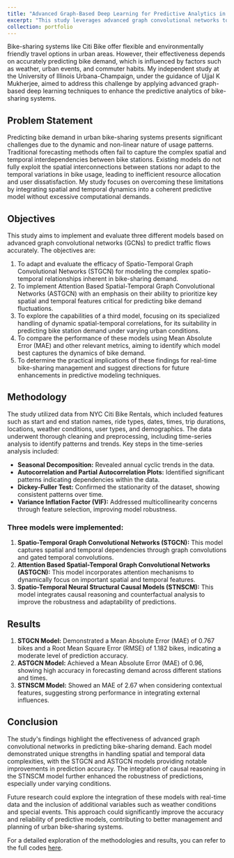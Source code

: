 ```yaml
---
title: "Advanced Graph-Based Deep Learning for Predictive Analytics in Urban Bike-Sharing Systems"
excerpt: "This study leverages advanced graph convolutional networks to accurately predict bike demand, incorporating complex spatial and temporal dynamics to enhance the efficiency and reliability of urban bike-sharing systems."
collection: portfolio
---
```


Bike-sharing systems like Citi Bike offer flexible and environmentally friendly travel options in urban areas. However, their effectiveness depends on accurately predicting bike demand, which is influenced by factors such as weather, urban events, and commuter habits. My independent study at the University of Illinois Urbana-Champaign, under the guidance of Ujjal K Mukherjee, aimed to address this challenge by applying advanced graph-based deep learning techniques to enhance the predictive analytics of bike-sharing systems.

## Problem Statement

Predicting bike demand in urban bike-sharing systems presents significant challenges due to the dynamic and non-linear nature of usage patterns. Traditional forecasting methods often fail to capture the complex spatial and temporal interdependencies between bike stations. Existing models do not fully exploit the spatial interconnections between stations nor adapt to the temporal variations in bike usage, leading to inefficient resource allocation and user dissatisfaction. My study focuses on overcoming these limitations by integrating spatial and temporal dynamics into a coherent predictive model without excessive computational demands.

## Objectives

This study aims to implement and evaluate three different models based on advanced graph convolutional networks (GCNs) to predict traffic flows accurately. The objectives are:
1. To adapt and evaluate the efficacy of Spatio-Temporal Graph Convolutional Networks (STGCN) for modeling the complex spatio-temporal relationships inherent in bike-sharing demand.
2. To implement Attention Based Spatial-Temporal Graph Convolutional Networks (ASTGCN) with an emphasis on their ability to prioritize key spatial and temporal features critical for predicting bike demand fluctuations.
3. To explore the capabilities of a third model, focusing on its specialized handling of dynamic spatial-temporal correlations, for its suitability in predicting bike station demand under varying urban conditions.
4. To compare the performance of these models using Mean Absolute Error (MAE) and other relevant metrics, aiming to identify which model best captures the dynamics of bike demand.
5. To determine the practical implications of these findings for real-time bike-sharing management and suggest directions for future enhancements in predictive modeling techniques.

## Methodology

The study utilized data from NYC Citi Bike Rentals, which included features such as start and end station names, ride types, dates, times, trip durations, locations, weather conditions, user types, and demographics. The data underwent thorough cleaning and preprocessing, including time-series analysis to identify patterns and trends. Key steps in the time-series analysis included:

- **Seasonal Decomposition:** Revealed annual cyclic trends in the data.
- **Autocorrelation and Partial Autocorrelation Plots:** Identified significant patterns indicating dependencies within the data.
- **Dickey-Fuller Test:** Confirmed the stationarity of the dataset, showing consistent patterns over time.
- **Variance Inflation Factor (VIF):** Addressed multicollinearity concerns through feature selection, improving model robustness.

### Three models were implemented:

1. **Spatio-Temporal Graph Convolutional Networks (STGCN):** This model captures spatial and temporal dependencies through graph convolutions and gated temporal convolutions.
2. **Attention Based Spatial-Temporal Graph Convolutional Networks (ASTGCN):** This model incorporates attention mechanisms to dynamically focus on important spatial and temporal features.
3. **Spatio-Temporal Neural Structural Causal Models (STNSCM):** This model integrates causal reasoning and counterfactual analysis to improve the robustness and adaptability of predictions.

## Results

1. **STGCN Model:** Demonstrated a Mean Absolute Error (MAE) of 0.767 bikes and a Root Mean Square Error (RMSE) of 1.182 bikes, indicating a moderate level of prediction accuracy.
2. **ASTGCN Model:** Achieved a Mean Absolute Error (MAE) of 0.96, showing high accuracy in forecasting demand across different stations and times.
3. **STNSCM Model:** Showed an MAE of 2.67 when considering contextual features, suggesting strong performance in integrating external influences.

## Conclusion

The study's findings highlight the effectiveness of advanced graph convolutional networks in predicting bike-sharing demand. Each model demonstrated unique strengths in handling spatial and temporal data complexities, with the STGCN and ASTGCN models providing notable improvements in prediction accuracy. The integration of causal reasoning in the STNSCM model further enhanced the robustness of predictions, especially under varying conditions.

Future research could explore the integration of these models with real-time data and the inclusion of additional variables such as weather conditions and special events. This approach could significantly improve the accuracy and reliability of predictive models, contributing to better management and planning of urban bike-sharing systems.

For a detailed exploration of the methodologies and results, you can refer to the full codes [here](https://github.com/srushtii-m/Citibike-Demand-Prediction-Using-GCN-s).